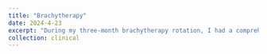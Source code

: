 ```yaml
---
title: "Brachytherapy"
date: 2024-4-23
excerpt: "During my three-month brachytherapy rotation, I had a comprehensive training in GYN brachytherapy, GU and breast brachytherapy. The involved treatment modality includes cylinder, multi-channel cylinder, T&O, T&R, Interstitial, prostate HDR, prostate LDR and breast SAVI"
collection: clinical
---
```


